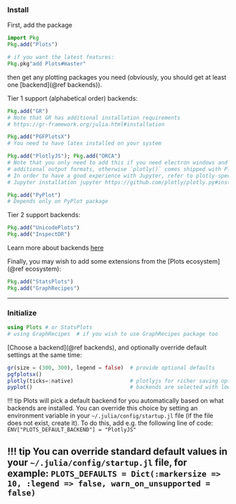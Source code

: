 
### Install

First, add the package

```julia
import Pkg
Pkg.add("Plots")

# if you want the latest features:
Pkg.pkg"add Plots#master"
```

then get any plotting packages you need (obviously, you should get at least one [backend](@ref backends)).


Tier 1 support (alphabetical order) backends:
```julia
Pkg.add("GR")
# Note that GR has additional installation requirements 
# https://gr-framework.org/julia.html#installation

Pkg.add("PGFPlotsX")
# You need to have latex installed on your system 

Pkg.add("PlotlyJS"); Pkg.add("ORCA")
# Note that you only need to add this if you need electron windows and
# additional output formats, otherwise `plotly()` comes shipped with Plots.jl
# In order to have a good experience with Jupyter, refer to plotly-specific
# Jupyter installation jupyter https://github.com/plotly/plotly.py#installation

Pkg.add("PyPlot")
# Depends only on PyPlot package
```

Tier 2 support backends:
```julia
Pkg.add("UnicodePlots")
Pkg.add("InspectDR")
```
Learn more about backends [here](http://docs.juliaplots.org/latest/backends/)


Finally, you may wish to add some extensions from the [Plots ecosystem](@ref ecosystem):

```julia
Pkg.add("StatsPlots")
Pkg.add("GraphRecipes")
```

---

### Initialize

```julia
using Plots # or StatsPlots 
# using GraphRecipes  # if you wish to use GraphRecipes package too
```

[Choose a backend](@ref backends), and optionally override default settings at the same time:

```julia
gr(size = (300, 300), legend = false)  # provide optional defaults
pgfplotsx()
plotly(ticks=:native)                  # plotlyjs for richer saving options, otherwise it is the same
pyplot()                               # backends are selected with lowercase names!
```

!!! tip
    Plots will pick a default backend for you automatically based on what backends are installed. You can override this choice by setting an environment variable in your `~/.julia/config/startup.jl` file (if the file does not exist, create it). To do this, add e.g. the following line of code: `ENV["PLOTS_DEFAULT_BACKEND"] = "PlotlyJS"`

!!! tip
    You can override standard default values in your `~/.julia/config/startup.jl` file, for example: `PLOTS_DEFAULTS = Dict(:markersize => 10, :legend => false, warn_on_unsupported = false)`
---
